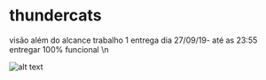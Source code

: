 # thundercats
visão além do alcance
trabalho 1
entrega dia 27/09/19- até as 23:55
entregar 100% funcional
\n

![alt text](https://i.ytimg.com/vi/BKnig_EkE6s/hqdefault.jpg)